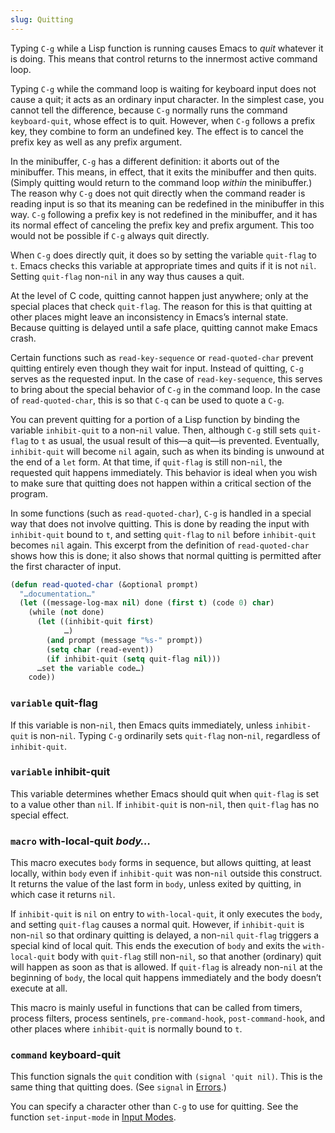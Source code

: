 ```yaml
---
slug: Quitting
---
```


Typing `C-g` while a Lisp function is running causes Emacs to *quit* whatever it is doing. This means that control returns to the innermost active command loop.

Typing `C-g` while the command loop is waiting for keyboard input does not cause a quit; it acts as an ordinary input character. In the simplest case, you cannot tell the difference, because `C-g` normally runs the command `keyboard-quit`, whose effect is to quit. However, when `C-g` follows a prefix key, they combine to form an undefined key. The effect is to cancel the prefix key as well as any prefix argument.

In the minibuffer, `C-g` has a different definition: it aborts out of the minibuffer. This means, in effect, that it exits the minibuffer and then quits. (Simply quitting would return to the command loop *within* the minibuffer.) The reason why `C-g` does not quit directly when the command reader is reading input is so that its meaning can be redefined in the minibuffer in this way. `C-g` following a prefix key is not redefined in the minibuffer, and it has its normal effect of canceling the prefix key and prefix argument. This too would not be possible if `C-g` always quit directly.

When `C-g` does directly quit, it does so by setting the variable `quit-flag` to `t`. Emacs checks this variable at appropriate times and quits if it is not `nil`. Setting `quit-flag` non-`nil` in any way thus causes a quit.

At the level of C code, quitting cannot happen just anywhere; only at the special places that check `quit-flag`. The reason for this is that quitting at other places might leave an inconsistency in Emacs’s internal state. Because quitting is delayed until a safe place, quitting cannot make Emacs crash.

Certain functions such as `read-key-sequence` or `read-quoted-char` prevent quitting entirely even though they wait for input. Instead of quitting, `C-g` serves as the requested input. In the case of `read-key-sequence`, this serves to bring about the special behavior of `C-g` in the command loop. In the case of `read-quoted-char`, this is so that `C-q` can be used to quote a `C-g`.

You can prevent quitting for a portion of a Lisp function by binding the variable `inhibit-quit` to a non-`nil` value. Then, although `C-g` still sets `quit-flag` to `t` as usual, the usual result of this—a quit—is prevented. Eventually, `inhibit-quit` will become `nil` again, such as when its binding is unwound at the end of a `let` form. At that time, if `quit-flag` is still non-`nil`, the requested quit happens immediately. This behavior is ideal when you wish to make sure that quitting does not happen within a critical section of the program.

In some functions (such as `read-quoted-char`), `C-g` is handled in a special way that does not involve quitting. This is done by reading the input with `inhibit-quit` bound to `t`, and setting `quit-flag` to `nil` before `inhibit-quit` becomes `nil` again. This excerpt from the definition of `read-quoted-char` shows how this is done; it also shows that normal quitting is permitted after the first character of input.

```lisp
(defun read-quoted-char (&optional prompt)
  "…documentation…"
  (let ((message-log-max nil) done (first t) (code 0) char)
    (while (not done)
      (let ((inhibit-quit first)
            …)
        (and prompt (message "%s-" prompt))
        (setq char (read-event))
        (if inhibit-quit (setq quit-flag nil)))
      …set the variable code…)
    code))
```

### <span className="tag variable">`variable`</span> **quit-flag**

If this variable is non-`nil`, then Emacs quits immediately, unless `inhibit-quit` is non-`nil`. Typing `C-g` ordinarily sets `quit-flag` non-`nil`, regardless of `inhibit-quit`.

### <span className="tag variable">`variable`</span> **inhibit-quit**

This variable determines whether Emacs should quit when `quit-flag` is set to a value other than `nil`. If `inhibit-quit` is non-`nil`, then `quit-flag` has no special effect.

### <span className="tag macro">`macro`</span> **with-local-quit** *body…*

This macro executes `body` forms in sequence, but allows quitting, at least locally, within `body` even if `inhibit-quit` was non-`nil` outside this construct. It returns the value of the last form in `body`, unless exited by quitting, in which case it returns `nil`.

If `inhibit-quit` is `nil` on entry to `with-local-quit`, it only executes the `body`, and setting `quit-flag` causes a normal quit. However, if `inhibit-quit` is non-`nil` so that ordinary quitting is delayed, a non-`nil` `quit-flag` triggers a special kind of local quit. This ends the execution of `body` and exits the `with-local-quit` body with `quit-flag` still non-`nil`, so that another (ordinary) quit will happen as soon as that is allowed. If `quit-flag` is already non-`nil` at the beginning of `body`, the local quit happens immediately and the body doesn’t execute at all.

This macro is mainly useful in functions that can be called from timers, process filters, process sentinels, `pre-command-hook`, `post-command-hook`, and other places where `inhibit-quit` is normally bound to `t`.

### <span className="tag command">`command`</span> **keyboard-quit**

This function signals the `quit` condition with `(signal 'quit nil)`. This is the same thing that quitting does. (See `signal` in [Errors](Errors).)

You can specify a character other than `C-g` to use for quitting. See the function `set-input-mode` in [Input Modes](Input-Modes).
